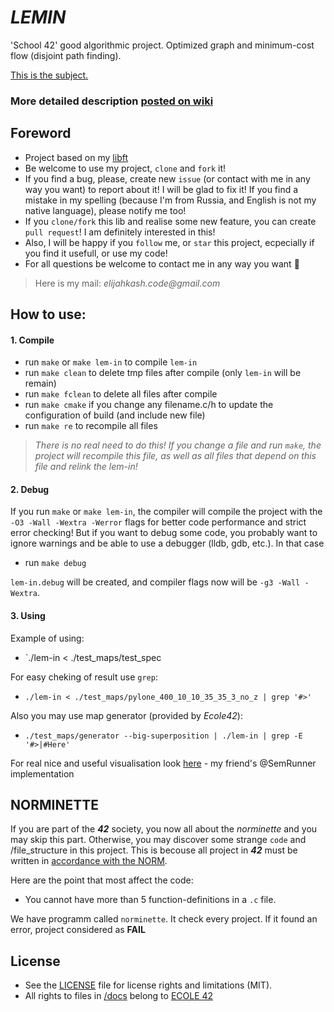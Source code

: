 # *LEMIN*
'School 42' good algorithmic project.  Optimized graph and minimum-cost flow (disjoint path finding).

[This is the subject.](/docs/lem-in.en.pdf)

### More detailed description [posted on wiki](https://github.com/elijahkash/lemin/wiki)

## Foreword

- Project based on my [libft](https://github.com/elijahkash/libft)
- Be welcome to use my project, `clone` and `fork` it!
- If you find a bug, please, create new `issue` (or contact with me in any way you want) to report about it! I will be glad to fix it! If you find a mistake in my spelling (because I'm from Russia, and English is not my native language), please notify me too!
- If you `clone/fork` this lib and realise some new feature, you can create `pull request`! I am definitely interested in this!
- Also, I will be happy if you `follow` me, or `star` this project, ecpecially if you find it usefull, or use my code!
- For all questions be welcome to contact me in any way you want 👋
> Here is my  mail: _elijahkash.code@gmail.com_

## How to use:

#### 1. Compile

- run `make` or `make lem-in` to compile `lem-in`
- run `make clean` to delete tmp files after compile (only `lem-in` will be remain)
- run `make fclean` to delete all files after compile
- run `make cmake` if you change any filename.c/h to update the configuration of build (and include new file)
- run `make re` to recompile all files

> _There is no real need to do this! If you change a file and run `make`, the project will recompile this file, as well as all files that depend on this file and relink the lem-in!_

#### 2. Debug

If you run `make` or `make lem-in`, the compiler will compile the project with the `-O3 -Wall -Wextra -Werror` flags for better code performance and strict error checking!
But if you want to debug some code, you probably want to ignore warnings and be able to use a debugger (lldb, gdb, etc.).
In that case
- run `make debug`

`lem-in.debug` will be created, and compiler flags now will be `-g3 -Wall -Wextra`.

#### 3. Using

Example of using:
 - `./lem-in < ./test_maps/test_spec
 
For easy cheking of result use `grep`:
 - `./lem-in < ./test_maps/pylone_400_10_10_35_35_3_no_z | grep '#>'`
 
Also you may use map generator (provided by _Ecole42_):
 - `./test_maps/generator --big-superposition | ./lem-in | grep -E '#>|#Here'`
 
For real nice and useful visualisation look [here](https://github.com/SemRunner/lem-in) - my friend's @SemRunner implementation

## NORMINETTE

If you are part of the **_42_** society, you now all about the *_norminette_* and you may skip this part.
Otherwise, you may discover some strange `code` and /file_structure in this project.
This is becouse all project in **_42_** must be written in [accordance with the NORM](/docs/norme.en.pdf).

Here are the point that most affect the code:
- You cannot have more than 5 function-definitions in a `.c` file.

We have programm called `norminette`. It check every project. If it found an error, project considered as **FAIL**

## License
- See the [LICENSE](./LICENSE) file for license rights and limitations (MIT).
- All rights to files in [/docs](/docs) belong to [ECOLE 42](https://www.42.fr/)
